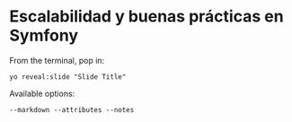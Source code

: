 
# Escalabilidad y buenas prácticas en Symfony

From the terminal, pop in:

  ```yo reveal:slide "Slide Title"```

Available options:

 ```--markdown --attributes --notes```
